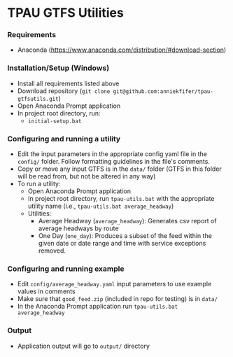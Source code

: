 # TPAU GTFS Utilities

### Requirements

- Anaconda (https://www.anaconda.com/distribution/#download-section)

### Installation/Setup (Windows)

- Install all requirements listed above
- Download repository (`git clone git@github.com:anniekfifer/tpau-gtfsutils.git`)
- Open Anaconda Prompt application
- In project root directory, run:
  - `initial-setup.bat`

### Configuring and running a utility

- Edit the input parameters in the appropriate config yaml file in the `config/` folder. Follow formatting guidelines in the file's comments. 
- Copy or move any input GTFS is in the `data/` folder (GTFS in this folder will be read from, but not be altered in any way)
- To run a utility:
  - Open Anaconda Prompt application
  -  In project root directory, run `tpau-utils.bat` with the appropriate utility name (i.e., `tpau-utils.bat average_headway`)
    - Utilities:
      - Average Headway (`average_headway`): Generates csv report of average headways by route
      - One Day (`one_day`): Produces a subset of the feed within the given date or date range and time with service exceptions removed.

### Configuring and running example

- Edit `config/average_headway.yaml` input parameters to use example values in comments
- Make sure that `good_feed.zip` (included in repo for testing) is in `data/`
- In the Anaconda Prompt application run `tpau-utils.bat average_headway`
  
### Output
- Application output will go to `output/` directory
